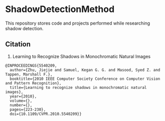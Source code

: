 # ShadowDetectionMethod

This repository stores code and projects performed while researching shadow detection. 

## <a name="Citation"></a> Citation
1. Learning to Recognize Shadows in Monochromatic Natural Images
```
@INPROCEEDINGS{5540209,
  author={Zhu, Jiejie and Samuel, Kegan G. G. and Masood, Syed Z. and Tappen, Marshall F.},
  booktitle={2010 IEEE Computer Society Conference on Computer Vision and Pattern Recognition}, 
  title={Learning to recognize shadows in monochromatic natural images}, 
  year={2010},
  volume={},
  number={},
  pages={223-230},
  doi={10.1109/CVPR.2010.5540209}}
```
